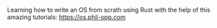 Learning how to write an OS from scrath using Rust with the help of this amazing
tutorials: https://os.phil-opp.com

